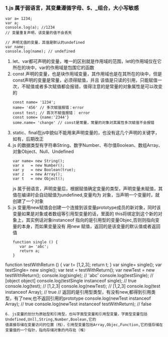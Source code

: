 ### 1.js 属于弱语言，其变量遵循字母、$、_组合，大小写敏感
```
var a= 1234;
var a; 
console.log(a); //1234
// 变量重复声明，该变量的值不会丢失
```
```
// 声明无值的变量，其值是默认的undefined
var name;
console.log(name); // undefined
```
1. let、var都可声明的变量，唯一的区别就是作用域的范围，let的作用域仅在它所在的块中，var的作用域是包围它的函数
2. const 声明的变量，也是块作用域变量，其作用域也是在其所在的块中，但是const声明的变量是常量，必须得赋值，并且
   该值是只读的引用，只能赋值一次，不赋值或者多次赋值都会报错，值得注意的是常量的对象属性是可以改变的
   ```
   const name= '1234';
   name= '456' // 多次赋值报错：error
   const test; // 首次不赋值报错： error
   const some= {name:'2344'}
   some.name= 'change' // const是常量，常量的对象对其属性多次赋值不会报错
   ```
3. static、final在js中貌似不能用来声明变量的，也没有这几个声明的关键字，如有，后期改正
4. js 的数据类型有字符串String、数字Number、布尔值Boolean、数组Array、对象Object、Null、Undefined
   ```
   var name= new String();
   var x   = new Number();
   var y   = new Boolean(true);
   var z   = new Array();
   var t   = new Object();
   ```
   js 属于弱语言，声明变量后，根据赋值确定变量的类型，声明变量未赋值，其值在编译时会自动赋值为undefined,变量均为
   对象，当声明一个变量时，就创建了一个对象
5. js 变量用new赋值会创建一个连接到该变量prototype成员的新对象，同时该变量如果是对象或者数组等引用型变量的话，里面的
   this将绑定到这个新的对象上，其实例话对象instanceof 指向的是引用型的变量Objec,否则则指向变量的本身，而如果变量没有
   用new 赋值，返回的是该变量的默认值或者返回值
   ```
   function single () {
      var a= 'abc';
      return a;
   }
   
  function testWithReturn () {
      var t= [1,2,3];
      return t;
   }
   var single= single();
   var testSingle= new single();
   var test = testWithReturn();
   var newTest = new testWithReturn();
   console.log(single); // 'abc'
   console.log(testSingle); // [object object]
   console.log(testSingle instanceof single); // true
   console.log(test); // [1,2,3]
   console.log(newTest); // [1,2,3]
   console.log(test instanceof Array); // true
   // 返回的是引用型类型，有没有new,都得到引用类型，有了new,也不返回引用的prototype
   console.log(newTest instanceof Array); // true
   console.log(newTest instanceof testWithReturn); // false
   ```
6. js变量的划分为原始型和引用型，也叫字面型变量和引用型变量，字面型变量包括Undefined,Unll,String,Number,Boolean,它的
   值直接存储在变量访问的位置（栈），引用型变量包括Array,Objec,Function,它的值存储在变量值的一个指针，指向存储对象的内存处（堆）
